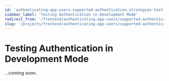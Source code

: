 ```yaml
---
id: 'authenticating-app-users-supported-authentication-strategies-testing-authentication-in-development-mode'
sidebar_label: 'Testing Authentication in Development Mode'
redirect_from: '/frontend/authenticating-app-users/supported-authentication-strategies/testing-authentication-in-development-mode'
slug: '/projects/frontend/authenticating-app-users/supported-authentication-strategies/testing-authentication-in-development-mode'
---
```


# Testing Authentication in Development Mode

...coming soon.
